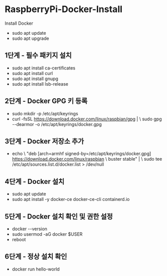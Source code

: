 # RaspberryPi-Docker-Install
Install Docker

- sudo apt update
- sudo apt upgrade

## 1단계 - 필수 패키지 설치
- sudo apt install ca-certificates
- sudo apt install curl
- sudo apt install gnupg
- sudo apt install lsb-release

## 2단계 - Docker GPG 키 등록
- sudo mkdir -p /etc/apt/keyrings
- curl -fsSL https://download.docker.com/linux/raspbian/gpg | \ sudo gpg --dearmor -o /etc/apt/keyrings/docker.gpg

## 3단계 - Docker 저장소 추가
- echo \ "deb [arch=armhf signed-by=/etc/apt/keyrings/docker.gpg] https://download.docker.com/linux/raspbian \ buster stable" | \ sudo tee /etc/apt/sources.list.d/docker.list > /dev/null

## 4단계 - Docker 설치
- sudo apt update
- sudo apt install -y docker-ce docker-ce-cli containerd.io

## 5단계 - Docker 설치 확인 및 권한 설정
- docker --version
- sudo usermod -aG docker $USER
- reboot

## 6단계 - 정상 설치 확인
- docker run hello-world
